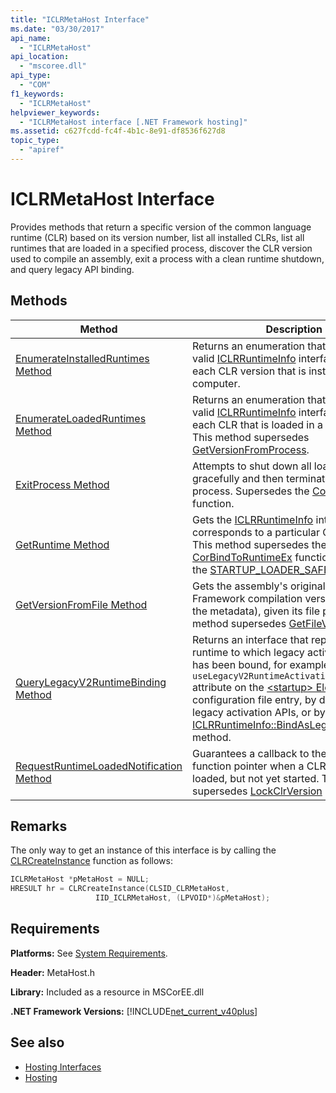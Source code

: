 ```yaml
---
title: "ICLRMetaHost Interface"
ms.date: "03/30/2017"
api_name: 
  - "ICLRMetaHost"
api_location: 
  - "mscoree.dll"
api_type: 
  - "COM"
f1_keywords: 
  - "ICLRMetaHost"
helpviewer_keywords: 
  - "ICLRMetaHost interface [.NET Framework hosting]"
ms.assetid: c627fcdd-fc4f-4b1c-8e91-df8536f627d8
topic_type: 
  - "apiref"
---
```

# ICLRMetaHost Interface
Provides methods that return a specific version of the common language runtime (CLR) based on its version number, list all installed CLRs, list all runtimes that are loaded in a specified process, discover the CLR version used to compile an assembly, exit a process with a clean runtime shutdown, and query legacy API binding.  
  
## Methods  
  
|Method|Description|  
|------------|-----------------|  
|[EnumerateInstalledRuntimes Method](iclrmetahost-enumerateinstalledruntimes-method.md)|Returns an enumeration that contains a valid [ICLRRuntimeInfo](iclrruntimeinfo-interface.md) interface pointer for each CLR version that is installed on a computer.|  
|[EnumerateLoadedRuntimes Method](iclrmetahost-enumerateloadedruntimes-method.md)|Returns an enumeration that contains a valid [ICLRRuntimeInfo](iclrruntimeinfo-interface.md) interface pointer for each CLR that is loaded in a given process. This method supersedes [GetVersionFromProcess](getversionfromprocess-function.md).|  
|[ExitProcess Method](iclrmetahost-exitprocess-method.md)|Attempts to shut down all loaded runtimes gracefully and then terminates the process. Supersedes the [CorExitProcess](corexitprocess-function.md) function.|  
|[GetRuntime Method](iclrmetahost-getruntime-method.md)|Gets the [ICLRRuntimeInfo](iclrruntimeinfo-interface.md) interface that corresponds to a particular CLR version. This method supersedes the [CorBindToRuntimeEx](corbindtoruntimeex-function.md) function used with the [STARTUP_LOADER_SAFEMODE](startup-flags-enumeration.md) flag.|  
|[GetVersionFromFile Method](iclrmetahost-getversionfromfile-method.md)|Gets the assembly's original .NET Framework compilation version (stored in the metadata), given its file path. This method supersedes [GetFileVersion](getfileversion-function.md).|  
|[QueryLegacyV2RuntimeBinding Method](iclrmetahost-querylegacyv2runtimebinding-method.md)|Returns an interface that represents a runtime to which legacy activation policy has been bound, for example by using the `useLegacyV2RuntimeActivationPolicy` attribute on the [\<startup> Element](../../configure-apps/file-schema/startup/startup-element.md) configuration file entry, by direct use of the legacy activation APIs, or by calling the [ICLRRuntimeInfo::BindAsLegacyV2Runtime](iclrruntimeinfo-bindaslegacyv2runtime-method.md) method.|  
|[RequestRuntimeLoadedNotification Method](iclrmetahost-requestruntimeloadednotification-method.md)|Guarantees a callback to the specified function pointer when a CLR version is first loaded, but not yet started. This method supersedes [LockClrVersion](lockclrversion-function.md)|  
  
## Remarks  
 The only way to get an instance of this interface is by calling the [CLRCreateInstance](clrcreateinstance-function.md) function as follows:  
  
```cpp  
ICLRMetaHost *pMetaHost = NULL;  
HRESULT hr = CLRCreateInstance(CLSID_CLRMetaHost,  
                   IID_ICLRMetaHost, (LPVOID*)&pMetaHost);  
```  
  
## Requirements  
 **Platforms:** See [System Requirements](../../get-started/system-requirements.md).  
  
 **Header:** MetaHost.h  
  
 **Library:** Included as a resource in MSCorEE.dll  
  
 **.NET Framework Versions:** [!INCLUDE[net_current_v40plus](../../../../includes/net-current-v40plus-md.md)]  
  
## See also

- [Hosting Interfaces](hosting-interfaces.md)
- [Hosting](index.md)
